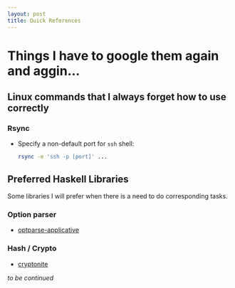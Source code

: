 ```yaml
---
layout: post
title: Quick References
---
```


# Things I have to google them again and aggin...

## Linux commands that I always forget how to use correctly

### Rsync

* Specify a non-default port for `ssh` shell:

    ```bash
    rsync -e 'ssh -p [port]' ...
    ```

## Preferred Haskell Libraries

Some libraries I will prefer when there is a need to do corresponding tasks.

### Option parser

* [optparse-applicative](https://hackage.haskell.org/package/optparse-applicative)

### Hash / Crypto

* [cryptonite](http://hackage.haskell.org/package/cryptonite)

*to be continued*
